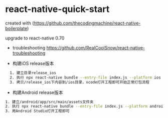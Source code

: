 # react-native-quick-start

created with (https://github.com/thecodingmachine/react-native-boilerplate)

upgrade to react-native 0.70

- troubleshooting
https://github.com/RealCoolSnow/react-native-troubleshooting

- 构建iOS release版本
```bash
  1. 建立目录release_ios
  2. 执行 npx react-native bundle --entry-file index.js --platform ios --dev false --bundle-output release_ios/main.jsbundle --assets-dest release_ios/
  3. 拷贝/release_ios下内容到/ios目录，xcode打开工程即可开始正常打包流程
```
- 构建Android release版本
```bash  
1. 建立/android/app/src/main/assets文件夹
2. 执行 npx react-native bundle --entry-file index.js --platform android --dev false --bundle-output ./android/app/src/main/assets/index.android.bundle --assets-dest ./android/app/src/main/res/
3. 用Android Studio打开工程即可
```